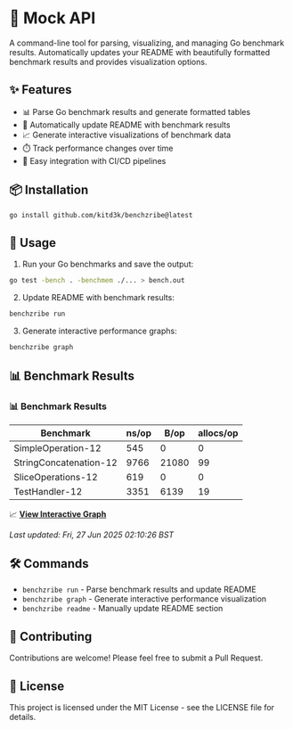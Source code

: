 # 🔧 Mock API

A command-line tool for parsing, visualizing, and managing Go benchmark results. Automatically updates your README with beautifully formatted benchmark results and provides visualization options.

## ✨ Features

- 📊 Parse Go benchmark results and generate formatted tables
- 📝 Automatically update README with benchmark results
- 📈 Generate interactive visualizations of benchmark data
- ⏱️ Track performance changes over time
- 🔄 Easy integration with CI/CD pipelines

## 📦 Installation

```bash
go install github.com/kitd3k/benchzribe@latest
```

## 🚀 Usage

1. Run your Go benchmarks and save the output:
```bash
go test -bench . -benchmem ./... > bench.out
```

2. Update README with benchmark results:
```bash
benchzribe run
```

3. Generate interactive performance graphs:
```bash
benchzribe graph
```

## 📊 Benchmark Results

<!-- BENCHSCRIBE:START -->
### 📊 Benchmark Results

| Benchmark | ns/op | B/op | allocs/op |
|-----------|-------|------|------------|
| SimpleOperation-12 | 545 | 0 | 0 |
| StringConcatenation-12 | 9766 | 21080 | 99 |
| SliceOperations-12 | 619 | 0 | 0 |
| TestHandler-12 | 3351 | 6139 | 19 |

📈 **[View Interactive Graph](benchmark-graph.html)**

_Last updated: Fri, 27 Jun 2025 02:10:26 BST_

<!-- BENCHSCRIBE:END -->

## 🛠️ Commands

- `benchzribe run` - Parse benchmark results and update README
- `benchzribe graph` - Generate interactive performance visualization
- `benchzribe readme` - Manually update README section

## 🤝 Contributing

Contributions are welcome! Please feel free to submit a Pull Request.

## 📄 License

This project is licensed under the MIT License - see the LICENSE file for details.
